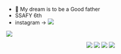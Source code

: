 * 🌟 My dream is to be a Good father 
* SSAFY 6th
* instagram -> <img src="https://mblogthumb-phinf.pstatic.net/MjAxOTAxMDlfNTMg/MDAxNTQ3MDE4MzI4NDIy.O4sP_QpdWO9GiVpfkp92MLvnMGBRzm82q3VhEfz8GMQg.kTDiopuqqvHXHZJ784QiGWX-DwGaEj3mvQ04aCqPC0Qg.PNG.designpress2016/Instagram_logo_2016.png?type=w800">

<a href="https://hits.seeyoufarm.com"><img src="https://hits.seeyoufarm.com/api/count/incr/badge.svg?url=https%3A%2F%2Fgithub.com%2Fjonathanryukk%2Fhit-counter&count_bg=%23D3D9BD&title_bg=%23E9DCDC&icon=&icon_color=%230D0D0D&title=hits&edge_flat=false"/></a>


<div align=center>
  <img src="https://img.shields.io/badge/Python-2E64FE?style=flat-square&logo=Python&logoColor=white"/> 
  <img src="https://img.shields.io/badge/HTML5-FF4000?style=flat-square&logo=HTML5&logoColor=white"/> 
  <img src="https://img.shields.io/badge/CSS3-FF8000?style=flat-square&logo=CSS3&logoColor=white"/>
  <img src="https://img.shields.io/badge/Django-FFE400?style=flat-square&logo=Django&logoColor=white"/>
</div>

